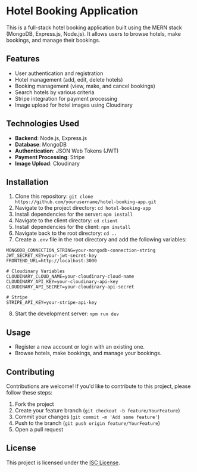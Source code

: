 
# Hotel Booking Application

This is a full-stack hotel booking application built using the MERN stack (MongoDB, Express.js, Node.js). It allows users to browse hotels, make bookings, and manage their bookings.

## Features

- User authentication and registration
- Hotel management (add, edit, delete hotels)
- Booking management (view, make, and cancel bookings)
- Search hotels by various criteria
- Stripe integration for payment processing
- Image upload for hotel images using Cloudinary

## Technologies Used

- **Backend**: Node.js, Express.js
- **Database**: MongoDB
- **Authentication**: JSON Web Tokens (JWT)
- **Payment Processing**: Stripe
- **Image Upload**: Cloudinary

## Installation

1. Clone this repository: `git clone https://github.com/yourusername/hotel-booking-app.git`
2. Navigate to the project directory: `cd hotel-booking-app`
3. Install dependencies for the server: `npm install`
4. Navigate to the client directory: `cd client`
5. Install dependencies for the client: `npm install`
6. Navigate back to the root directory: `cd ..`
7. Create a `.env` file in the root directory and add the following variables:

```
MONGODB_CONNECTION_STRING=your-mongodb-connection-string
JWT_SECRET_KEY=your-jwt-secret-key
FRONTEND_URL=http://localhost:3000

# Cloudinary Variables
CLOUDINARY_CLOUD_NAME=your-cloudinary-cloud-name
CLOUDINARY_API_KEY=your-cloudinary-api-key
CLOUDINARY_API_SECRET=your-cloudinary-api-secret

# Stripe
STRIPE_API_KEY=your-stripe-api-key

```

8. Start the development server: `npm run dev`

## Usage

- Register a new account or login with an existing one.
- Browse hotels, make bookings, and manage your bookings.

## Contributing

Contributions are welcome! If you'd like to contribute to this project, please follow these steps:

1. Fork the project
2. Create your feature branch (`git checkout -b feature/YourFeature`)
3. Commit your changes (`git commit -m 'Add some feature'`)
4. Push to the branch (`git push origin feature/YourFeature`)
5. Open a pull request

## License

This project is licensed under the [ISC License](LICENSE).


